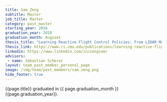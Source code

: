 ```yaml
---
title: Sam Zeng
subtitle: Master
job_title: Master
category: past_master
starting_year: 2016
graduation_year: 2018
graduation_month: Auguset
thesis_title: "Learning Reactive Flight Control Policies: From LIDAR Measurements to Actions"
thesis_link: https://www.ri.cmu.edu/publications/learning-reactive-flight-control-policies-from-lidar-measurements-to-actions/
linkedin: https://www.linkedin.com/in/zengsam/
advisors:
 - name: Sebastian Scherer
layout: team_past_member_personal_page
image: /img/team/past_members/sam_zeng.png
hide_footer: true
---
```


{{page.title}} graduated in {{ page.graduation_month }} {{page.graduation_year}}.


